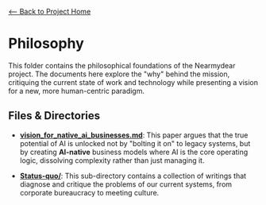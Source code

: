 [<-- Back to Project Home](../../README.md)

# Philosophy

This folder contains the philosophical foundations of the Nearmydear project. The documents here explore the "why" behind the mission, critiquing the current state of work and technology while presenting a vision for a new, more human-centric paradigm.

## Files & Directories

- **[vision_for_native_ai_businesses.md](./vision_for_native_ai_businesses.md)**: This paper argues that the true potential of AI is unlocked not by "bolting it on" to legacy systems, but by creating **AI-native** business models where AI is the core operating logic, dissolving complexity rather than just managing it.

- **[Status-quo/](./Status-quo/)**: This sub-directory contains a collection of writings that diagnose and critique the problems of our current systems, from corporate bureaucracy to meeting culture.